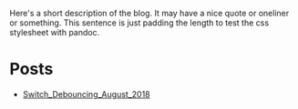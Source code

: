 Here's a short description of the blog. It may have a nice quote or oneliner or something. This sentence is just padding the length to test the css stylesheet with pandoc.

# Posts

* [Switch_Debouncing_August_2018](articles/Switch_Debouncing_August_2018.html)
